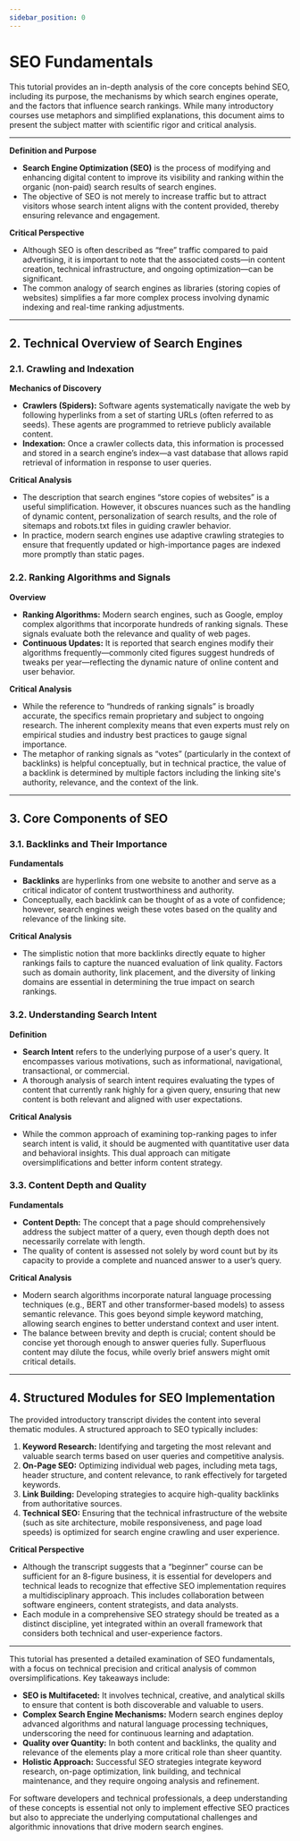 ```yaml
---
sidebar_position: 0
---
```




# SEO Fundamentals

This tutorial provides an in-depth analysis of the core concepts behind SEO, including its purpose, the mechanisms by which search engines operate, and the factors that influence search rankings. While many introductory courses use metaphors and simplified explanations, this document aims to present the subject matter with scientific rigor and critical analysis.

---


**Definition and Purpose**

- **Search Engine Optimization (SEO)** is the process of modifying and enhancing digital content to improve its visibility and ranking within the organic (non-paid) search results of search engines.
- The objective of SEO is not merely to increase traffic but to attract visitors whose search intent aligns with the content provided, thereby ensuring relevance and engagement.

**Critical Perspective**

- Although SEO is often described as “free” traffic compared to paid advertising, it is important to note that the associated costs—in content creation, technical infrastructure, and ongoing optimization—can be significant.
- The common analogy of search engines as libraries (storing copies of websites) simplifies a far more complex process involving dynamic indexing and real-time ranking adjustments.

---

## 2. Technical Overview of Search Engines

### 2.1. Crawling and Indexation

**Mechanics of Discovery**

- **Crawlers (Spiders):** Software agents systematically navigate the web by following hyperlinks from a set of starting URLs (often referred to as seeds). These agents are programmed to retrieve publicly available content.
- **Indexation:** Once a crawler collects data, this information is processed and stored in a search engine’s index—a vast database that allows rapid retrieval of information in response to user queries.

**Critical Analysis**

- The description that search engines “store copies of websites” is a useful simplification. However, it obscures nuances such as the handling of dynamic content, personalization of search results, and the role of sitemaps and robots.txt files in guiding crawler behavior.
- In practice, modern search engines use adaptive crawling strategies to ensure that frequently updated or high-importance pages are indexed more promptly than static pages.

### 2.2. Ranking Algorithms and Signals

**Overview**

- **Ranking Algorithms:** Modern search engines, such as Google, employ complex algorithms that incorporate hundreds of ranking signals. These signals evaluate both the relevance and quality of web pages.
- **Continuous Updates:** It is reported that search engines modify their algorithms frequently—commonly cited figures suggest hundreds of tweaks per year—reflecting the dynamic nature of online content and user behavior.

**Critical Analysis**

- While the reference to “hundreds of ranking signals” is broadly accurate, the specifics remain proprietary and subject to ongoing research. The inherent complexity means that even experts must rely on empirical studies and industry best practices to gauge signal importance.
- The metaphor of ranking signals as “votes” (particularly in the context of backlinks) is helpful conceptually, but in technical practice, the value of a backlink is determined by multiple factors including the linking site's authority, relevance, and the context of the link.

---

## 3. Core Components of SEO

### 3.1. Backlinks and Their Importance

**Fundamentals**

- **Backlinks** are hyperlinks from one website to another and serve as a critical indicator of content trustworthiness and authority.
- Conceptually, each backlink can be thought of as a vote of confidence; however, search engines weigh these votes based on the quality and relevance of the linking site.

**Critical Analysis**

- The simplistic notion that more backlinks directly equate to higher rankings fails to capture the nuanced evaluation of link quality. Factors such as domain authority, link placement, and the diversity of linking domains are essential in determining the true impact on search rankings.

### 3.2. Understanding Search Intent

**Definition**

- **Search Intent** refers to the underlying purpose of a user's query. It encompasses various motivations, such as informational, navigational, transactional, or commercial.
- A thorough analysis of search intent requires evaluating the types of content that currently rank highly for a given query, ensuring that new content is both relevant and aligned with user expectations.

**Critical Analysis**

- While the common approach of examining top-ranking pages to infer search intent is valid, it should be augmented with quantitative user data and behavioral insights. This dual approach can mitigate oversimplifications and better inform content strategy.

### 3.3. Content Depth and Quality

**Fundamentals**

- **Content Depth:** The concept that a page should comprehensively address the subject matter of a query, even though depth does not necessarily correlate with length.
- The quality of content is assessed not solely by word count but by its capacity to provide a complete and nuanced answer to a user’s query.

**Critical Analysis**

- Modern search algorithms incorporate natural language processing techniques (e.g., BERT and other transformer-based models) to assess semantic relevance. This goes beyond simple keyword matching, allowing search engines to better understand context and user intent.
- The balance between brevity and depth is crucial; content should be concise yet thorough enough to answer queries fully. Superfluous content may dilute the focus, while overly brief answers might omit critical details.

---

## 4. Structured Modules for SEO Implementation

The provided introductory transcript divides the content into several thematic modules. A structured approach to SEO typically includes:

1. **Keyword Research:** Identifying and targeting the most relevant and valuable search terms based on user queries and competitive analysis.
2. **On-Page SEO:** Optimizing individual web pages, including meta tags, header structure, and content relevance, to rank effectively for targeted keywords.
3. **Link Building:** Developing strategies to acquire high-quality backlinks from authoritative sources.
4. **Technical SEO:** Ensuring that the technical infrastructure of the website (such as site architecture, mobile responsiveness, and page load speeds) is optimized for search engine crawling and user experience.

**Critical Perspective**

- Although the transcript suggests that a “beginner” course can be sufficient for an 8-figure business, it is essential for developers and technical leads to recognize that effective SEO implementation requires a multidisciplinary approach. This includes collaboration between software engineers, content strategists, and data analysts.
- Each module in a comprehensive SEO strategy should be treated as a distinct discipline, yet integrated within an overall framework that considers both technical and user-experience factors.

---


This tutorial has presented a detailed examination of SEO fundamentals, with a focus on technical precision and critical analysis of common oversimplifications. Key takeaways include:

- **SEO is Multifaceted:** It involves technical, creative, and analytical skills to ensure that content is both discoverable and valuable to users.
- **Complex Search Engine Mechanisms:** Modern search engines deploy advanced algorithms and natural language processing techniques, underscoring the need for continuous learning and adaptation.
- **Quality over Quantity:** In both content and backlinks, the quality and relevance of the elements play a more critical role than sheer quantity.
- **Holistic Approach:** Successful SEO strategies integrate keyword research, on-page optimization, link building, and technical maintenance, and they require ongoing analysis and refinement.

For software developers and technical professionals, a deep understanding of these concepts is essential not only to implement effective SEO practices but also to appreciate the underlying computational challenges and algorithmic innovations that drive modern search engines.

